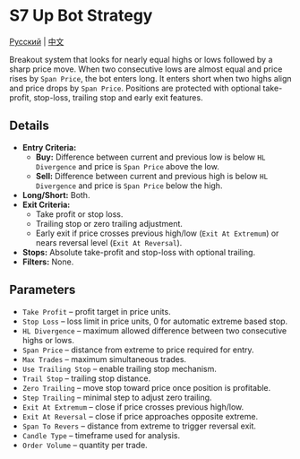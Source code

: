 # S7 Up Bot Strategy
[Русский](README_ru.md) | [中文](README_cn.md)

Breakout system that looks for nearly equal highs or lows followed by a sharp price move.
When two consecutive lows are almost equal and price rises by `Span Price`, the bot enters long.
It enters short when two highs align and price drops by `Span Price`.
Positions are protected with optional take-profit, stop-loss, trailing stop and early exit features.

## Details

- **Entry Criteria:**
  - **Buy:** Difference between current and previous low is below `HL Divergence` and price is `Span Price` above the low.
  - **Sell:** Difference between current and previous high is below `HL Divergence` and price is `Span Price` below the high.
- **Long/Short:** Both.
- **Exit Criteria:**
  - Take profit or stop loss.
  - Trailing stop or zero trailing adjustment.
  - Early exit if price crosses previous high/low (`Exit At Extremum`) or nears reversal level (`Exit At Reversal`).
- **Stops:** Absolute take-profit and stop-loss with optional trailing.
- **Filters:** None.

## Parameters

- `Take Profit` – profit target in price units.
- `Stop Loss` – loss limit in price units, 0 for automatic extreme based stop.
- `HL Divergence` – maximum allowed difference between two consecutive highs or lows.
- `Span Price` – distance from extreme to price required for entry.
- `Max Trades` – maximum simultaneous trades.
- `Use Trailing Stop` – enable trailing stop mechanism.
- `Trail Stop` – trailing stop distance.
- `Zero Trailing` – move stop toward price once position is profitable.
- `Step Trailing` – minimal step to adjust zero trailing.
- `Exit At Extremum` – close if price crosses previous high/low.
- `Exit At Reversal` – close if price approaches opposite extreme.
- `Span To Revers` – distance from extreme to trigger reversal exit.
- `Candle Type` – timeframe used for analysis.
- `Order Volume` – quantity per trade.
